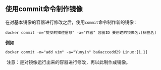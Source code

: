 ## 使用commit命令制作镜像

​	在对基本镜像的容器进行修改之后，使用`commit`命令制作新的镜像：

```shell
docker commit -m="提交的描述信息" -a="作者" 容器ID 要创建的镜像名:[标签名]
```

**例如**

```shell
docker commit -m="add vim" -a="Yunyin" ba6acccedd29 Linux:[1.1]
```

​	注意：是对镜像运行出来的容器进行修改，再以此制作成镜像。
